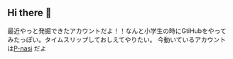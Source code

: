 ## Hi there 👋
最近やっと発掘できたアカウントだよ！！なんと小学生の時にGtiHubをやってみたっぽい。タイムスリップしておしえてやりたい。
今動いているアカウントは[P-nasi](https://github.com/p-nasimonan) だよ

